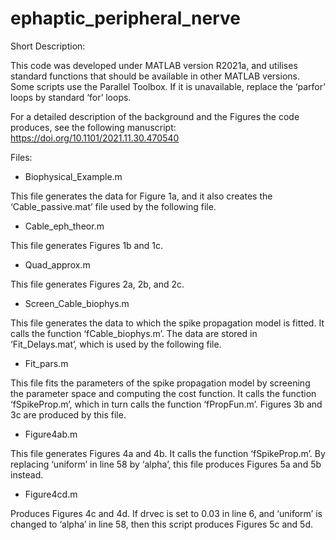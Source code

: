 # ephaptic_peripheral_nerve

Short Description:

This code was developed under MATLAB version R2021a, and utilises standard functions that should be available in other MATLAB versions. Some scripts use the Parallel Toolbox. If it is unavailable, replace the ‘parfor’ loops by standard ‘for’ loops.

For a detailed description of the background and the Figures the code produces, see the following manuscript: https://doi.org/10.1101/2021.11.30.470540 

Files:


- Biophysical_Example.m

This file generates the data for Figure 1a, and it also creates the ‘Cable_passive.mat’ file used by the following file.


- Cable_eph_theor.m

This file generates Figures 1b and 1c.


- Quad_approx.m

This file generates Figures 2a, 2b, and 2c.


- Screen_Cable_biophys.m

This file generates the data to which the spike propagation model is fitted. It calls the function ‘fCable_biophys.m’. The data are stored in ‘Fit_Delays.mat’, which is used by the following file.


- Fit_pars.m

This file fits the parameters of the spike propagation model by screening the parameter space and computing the cost function. It calls the function ‘fSpikeProp.m’, which in turn calls the function ‘fPropFun.m’. Figures 3b and 3c are produced by this file.


- Figure4ab.m

This file generates Figures 4a and 4b. It calls the function ‘fSpikeProp.m’. By replacing ‘uniform’ in line 58 by ‘alpha’, this file produces Figures 5a and 5b instead.


- Figure4cd.m

Produces Figures 4c and 4d. If drvec is set to 0.03 in line 6, and ‘uniform’ is changed to ‘alpha’ in line 58, then this script produces Figures 5c and 5d.

